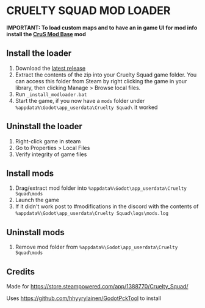 # CRUELTY SQUAD MOD LOADER

**IMPORTANT: To load custom maps and to have an in game UI for mod info install the [CruS Mod Base](https://github.com/crustyrashky/crus-modbase) mod**

## Install the loader

1. Download the [latest release](https://github.com/CruS-Modding-Infrastructure/crus-modloader/releases)
2. Extract the contents of the zip into your Cruelty Squad game folder. You can access this folder from Steam by right clicking the game in your library, then clicking Manage > Browse local files.
3. Run `_install_modloader.bat`
4. Start the game, if you now have a `mods` folder under `%appdata%\Godot\app_userdata\Cruelty Squad\` it worked

## Uninstall the loader

1. Right-click game in steam
2. Go to Properties > Local Files
3. Verify integrity of game files

## Install mods

1. Drag/extract mod folder into `%appdata%\Godot\app_userdata\Cruelty Squad\mods`
2. Launch the game
3. If it didn't work post to #modifications in the discord with the contents of `%appdata%\Godot\app_userdata\Cruelty Squad\logs\mods.log`

## Uninstall mods

1. Remove mod folder from `%appdata%\Godot\app_userdata\Cruelty Squad\mods`

## Credits

Made for https://store.steampowered.com/app/1388770/Cruelty_Squad/

Uses https://github.com/hhyyrylainen/GodotPckTool to install
